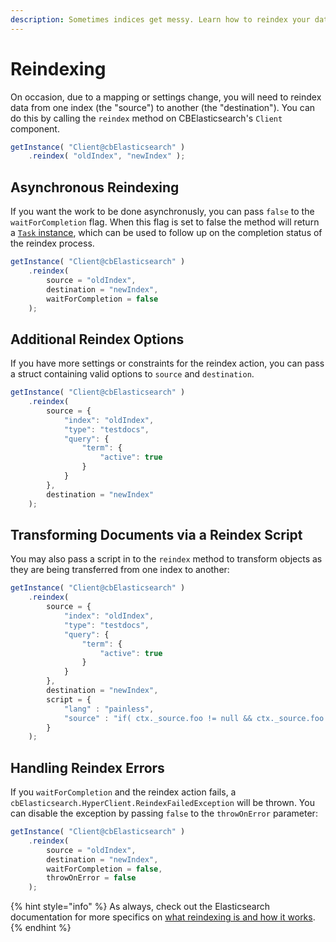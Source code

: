 ```yaml
---
description: Sometimes indices get messy. Learn how to reindex your data in CBElasticsearch.
---
```


# Reindexing

On occasion, due to a mapping or settings change, you will need to reindex data
from one index (the "source") to another (the "destination"). You can do this by calling the `reindex` method on CBElasticsearch's `Client` component.

```js
getInstance( "Client@cbElasticsearch" )
    .reindex( "oldIndex", "newIndex" );
```

## Asynchronous Reindexing

If you want the work to be done asynchronusly, you can pass `false` to the `waitForCompletion` flag. When this flag is set to false the method will return a [`Task` instance](../Tasks.md), which can be used to follow up on the completion status of the reindex process.

```js
getInstance( "Client@cbElasticsearch" )
    .reindex(
        source = "oldIndex",
        destination = "newIndex",
        waitForCompletion = false
    );
```

## Additional Reindex Options

If you have more settings or constraints for the reindex action, you can pass a struct containing valid options to `source` and `destination`.

```js
getInstance( "Client@cbElasticsearch" )
    .reindex(
        source = {
            "index": "oldIndex",
            "type": "testdocs",
            "query": {
                "term": {
                    "active": true
                }
            }
        },
        destination = "newIndex"
    );
```

## Transforming Documents via a Reindex Script

You may also pass a script in to the `reindex` method to transform objects as they are being transferred from one index to another:

```js
getInstance( "Client@cbElasticsearch" )
    .reindex(
        source = {
            "index": "oldIndex",
            "type": "testdocs",
            "query": {
                "term": {
                    "active": true
                }
            }
        },
        destination = "newIndex",
        script = {
            "lang" : "painless",
            "source" : "if( ctx._source.foo != null && ctx._source.foo == 'baz' ){ ctx._source.foo = 'bar'; }"
        }
    );
```

## Handling Reindex Errors

If you `waitForCompletion` and the reindex action fails, a `cbElasticsearch.HyperClient.ReindexFailedException` will be thrown. You can disable the exception by passing `false` to the `throwOnError` parameter:

```js
getInstance( "Client@cbElasticsearch" )
    .reindex(
        source = "oldIndex",
        destination = "newIndex",
        waitForCompletion = false,
        throwOnError = false
    );
```

{% hint style="info" %}
As always, check out the Elasticsearch documentation for more specifics on [what reindexing is and how it works](https://www.elastic.co/guide/en/elasticsearch/reference/current/docs-reindex.html).
{% endhint %}